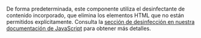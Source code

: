 De forma predeterminada, este componente utiliza el desinfectante de contenido incorporado, que elimina los elementos HTML que no están permitidos explícitamente. Consulta la [sección de desinfección en nuestra documentación de JavaScript](/docs/5.1/getting-started/javascript/#sanitizer) para obtener más detalles.
